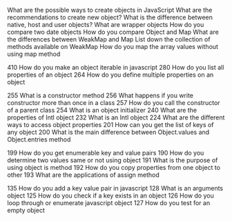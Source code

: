 What are the possible ways to create objects in JavaScript
What are the recommendations to create new object?
What is the difference between native, host and user objects?
What are wrapper objects
How do you compare two date objects
How do you compare Object and Map
What are the differences between WeakMap and Map
List down the collection of methods available on WeakMap
How do you map the array values without using map method


410	How do you make an object iterable in javascript
280	How do you list all properties of an object
264	How do you define multiple properties on an object

255	What is a constructor method
256	What happens if you write constructor more than once in a class
257	How do you call the constructor of a parent class
254	What is an object initializer
240	What are the properties of Intl object
232	What is an Intl object
224	What are the different ways to access object properties
201	How can you get the list of keys of any object
200	What is the main difference between Object.values and Object.entries method

199	How do you get enumerable key and value pairs
190	How do you determine two values same or not using object
191	What is the purpose of using object is method
192	How do you copy properties from one object to other
193	What are the applications of assign method

135	How do you add a key value pair in javascript
128	What is an arguments object
125	How do you check if a key exists in an object
126	How do you loop through or enumerate javascript object
127	How do you test for an empty object
